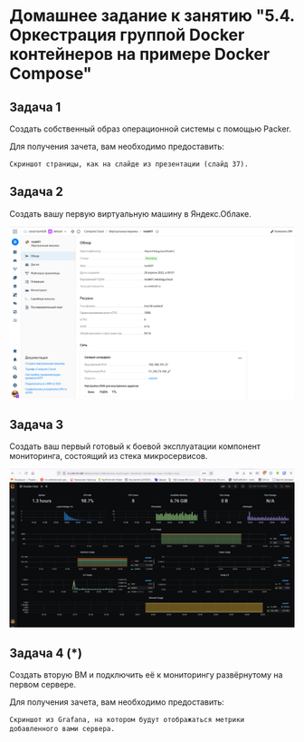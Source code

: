 # Домашнее задание к занятию "5.4. Оркестрация группой Docker контейнеров на примере Docker Compose"
## Задача 1

Создать собственный образ операционной системы с помощью Packer.

Для получения зачета, вам необходимо предоставить:

    Скриншот страницы, как на слайде из презентации (слайд 37).

## Задача 2

Создать вашу первую виртуальную машину в Яндекс.Облаке.


  ![img_1.png](img_1.png)

## Задача 3

Создать ваш первый готовый к боевой эксплуатации компонент мониторинга, состоящий из стека микросервисов.

![img_2.png](img_2.png)

## Задача 4 (*)

Создать вторую ВМ и подключить её к мониторингу развёрнутому на первом сервере.

Для получения зачета, вам необходимо предоставить:

    Скриншот из Grafana, на котором будут отображаться метрики добавленного вами сервера.
